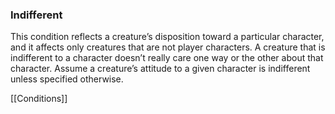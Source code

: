 ### Indifferent

This condition reflects a creature’s disposition toward a particular character, and it affects only creatures that are not player characters. A creature that is indifferent to a character doesn’t really care one way or the other about that character. Assume a creature’s attitude to a given character is indifferent unless specified otherwise.

[[Conditions]]